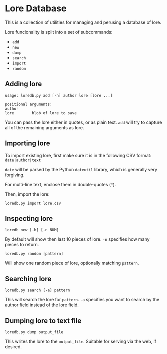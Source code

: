 # Lore Database

This is a collection of utilities for managing and perusing a database of lore.

Lore funcionality is split into a set of subcommands:

 - `add`
 - `new`
 - `dump`
 - `search`
 - `import`
 - `random`

## Adding lore

    usage: loredb.py add [-h] author lore [lore ...]

    positional arguments:
    author
    lore        blob of lore to save

You can pass the lore either in quotes, or as plain text.
`add` will try to capture all of the remaining arguments as lore.


## Importing lore

To import existing lore, first make sure it is in the following CSV format: `date|author|text`

`date` will be parsed by the Python `dateutil` library, which is generally very forgiving.

For multi-line text, enclose them in double-quotes (`"`).

Then, import the lore:

`loredb.py import lore.csv`

## Inspecting lore

`loredb new [-h] [-n NUM]`

By default will show then last 10 pieces of lore. `-n` specifies how many pieces to return.

`loredb.py random [pattern]`

Will show one random piece of lore, optionally matching `pattern`.

## Searching lore

`loredb.py search [-a] pattern`

This will search the lore for `pattern`. `-a` specifies you want to search by the author field instead of the lore field.

## Dumping lore to text file

`loredb.py dump output_file`

This writes the lore to the `output_file`. Suitable for serving via the web, if desired.

